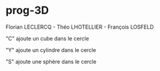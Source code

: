 # prog-3D
Florian LECLERCQ - Théo LHOTELLIER - François LOSFELD

"C" ajoute un cube dans le cercle

"Y" ajoute un cylindre dans le cercle

"S" ajoute une sphère dans le cercle
